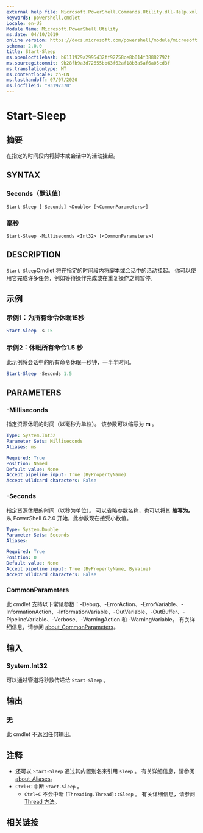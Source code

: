 ```yaml
---
external help file: Microsoft.PowerShell.Commands.Utility.dll-Help.xml
keywords: powershell,cmdlet
Locale: en-US
Module Name: Microsoft.PowerShell.Utility
ms.date: 04/10/2019
online version: https://docs.microsoft.com/powershell/module/microsoft.powershell.utility/start-sleep?view=powershell-7.1&WT.mc_id=ps-gethelp
schema: 2.0.0
title: Start-Sleep
ms.openlocfilehash: b6111929a2995432ff92758ce8b014f38882792f
ms.sourcegitcommit: 9b28fb9a3d72655bb63f62af18b3a5af6a05cd3f
ms.translationtype: MT
ms.contentlocale: zh-CN
ms.lasthandoff: 07/07/2020
ms.locfileid: "93197370"
---
```

# Start-Sleep

## 摘要
在指定的时间段内将脚本或会话中的活动挂起。

## SYNTAX

### Seconds（默认值）

```
Start-Sleep [-Seconds] <Double> [<CommonParameters>]
```

### 毫秒

```
Start-Sleep -Milliseconds <Int32> [<CommonParameters>]
```

## DESCRIPTION

`Start-Sleep`Cmdlet 将在指定的时间段内将脚本或会话中的活动挂起。 你可以使用它完成许多任务，例如等待操作完成或在重复操作之前暂停。

## 示例

### 示例1：为所有命令休眠15秒

```powershell
Start-Sleep -s 15
```

### 示例2：休眠所有命令1.5 秒

此示例将会话中的所有命令休眠一秒钟，一半半时间。

```powershell
Start-Sleep -Seconds 1.5
```

## PARAMETERS

### -Milliseconds

指定资源休眠的时间（以毫秒为单位）。 该参数可以缩写为 **m** 。

```yaml
Type: System.Int32
Parameter Sets: Milliseconds
Aliases: ms

Required: True
Position: Named
Default value: None
Accept pipeline input: True (ByPropertyName)
Accept wildcard characters: False
```

### -Seconds

指定资源休眠的时间（以秒为单位）。 可以省略参数名称，也可以将其 **缩写为。** 从 PowerShell 6.2.0 开始，此参数现在接受小数值。

```yaml
Type: System.Double
Parameter Sets: Seconds
Aliases:

Required: True
Position: 0
Default value: None
Accept pipeline input: True (ByPropertyName, ByValue)
Accept wildcard characters: False
```

### CommonParameters

此 cmdlet 支持以下常见参数：-Debug、-ErrorAction、-ErrorVariable、-InformationAction、-InformationVariable、-OutVariable、-OutBuffer、-PipelineVariable、-Verbose、-WarningAction 和 -WarningVariable。 有关详细信息，请参阅 [about_CommonParameters](../Microsoft.PowerShell.Core/About/about_CommonParameters.md)。

## 输入

### System.Int32

可以通过管道将秒数传递给 `Start-Sleep` 。

## 输出

### 无

此 cmdlet 不返回任何输出。

## 注释

- 还可以 `Start-Sleep` 通过其内置别名来引用 `sleep` 。 有关详细信息，请参阅 [about_Aliases](../Microsoft.PowerShell.Core/About/about_Aliases.md)。
- `Ctrl+C` 中断 `Start-Sleep` 。
  - `Ctrl+C` 不会中断 `[Threading.Thread]::Sleep` 。 有关详细信息，请参阅 [Thread 方法](/dotnet/api/system.threading.thread.sleep)。

## 相关链接

